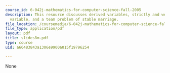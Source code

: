 ```yaml
---
course_id: 6-042j-mathematics-for-computer-science-fall-2005
description: This resource discusses derived variables, strictly and weakly decreasing
  variable, and a team problem of stable marriage.
file_location: /coursemedia/6-042j-mathematics-for-computer-science-fall-2005/a66483843a1306e9900a015f19796254_slides8m.pdf
file_type: application/pdf
layout: pdf
title: slides8m.pdf
type: course
uid: a66483843a1306e9900a015f19796254

---
```

None